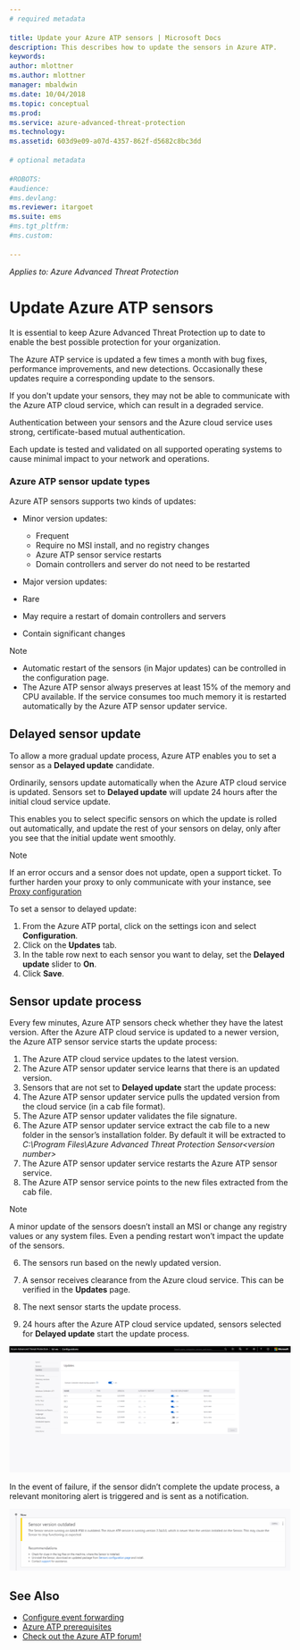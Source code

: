 ```yaml
---
# required metadata

title: Update your Azure ATP sensors | Microsoft Docs
description: This describes how to update the sensors in Azure ATP.
keywords:
author: mlottner
ms.author: mlottner
manager: mbaldwin
ms.date: 10/04/2018
ms.topic: conceptual
ms.prod:
ms.service: azure-advanced-threat-protection
ms.technology:
ms.assetid: 603d9e09-a07d-4357-862f-d5682c8bc3dd

# optional metadata

#ROBOTS:
#audience:
#ms.devlang:
ms.reviewer: itargoet
ms.suite: ems
#ms.tgt_pltfrm:
#ms.custom:

---
```


*Applies to: Azure Advanced Threat Protection*


# Update Azure ATP sensors
It is essential to keep Azure Advanced Threat Protection up to date to enable the best possible protection for your organization.

The Azure ATP service is updated a few times a month with bug fixes, performance improvements, and new detections. Occasionally these updates require a corresponding update to the sensors. 

If you don't update your sensors, they may not be able to communicate with the Azure ATP cloud service, which can result in a degraded service. 

Authentication between your sensors and the Azure cloud service uses strong, certificate-based mutual authentication. 

Each update is tested and validated on all supported operating systems to cause minimal impact to your network and operations.

### Azure ATP sensor update types	

Azure ATP sensors supports two kinds of updates:
- Minor version updates: 
  -	Frequent 
  - Require no MSI install, and no registry changes
  - Azure ATP sensor service restarts
  - Domain controllers and server do not need to be restarted

- Major version updates:
 - Rare
 - May require a restart of domain controllers and servers
 - Contain significant changes 

> [!NOTE]
>- Automatic restart of the sensors (in Major updates) can be controlled in the configuration page. 
> - The Azure ATP sensor always preserves at least 15% of the memory and CPU available. If the service consumes too much memory it is restarted automatically by the Azure ATP sensor updater service.

## Delayed sensor update
To allow a more gradual update process, Azure ATP enables you to set a sensor as a **Delayed update** candidate. 

Ordinarily, sensors update automatically when the Azure ATP cloud service is updated. Sensors set to **Delayed update** will update 24 hours after the initial cloud service update.

This enables you to select specific sensors on which the update is rolled out automatically, and update the rest of your sensors on delay, only after you see that the initial update went smoothly.

> [!NOTE]
> If an error occurs and a sensor does not update, open a support ticket. To further harden your proxy to only communicate with your instance, see [Proxy configuration](configure-proxy.md)

To set a sensor to delayed update:

1. From the Azure ATP portal, click on the settings icon and select **Configuration**.
2. Click on the **Updates** tab.
3. In the table row next to each sensor you want to delay, set the **Delayed update** slider to **On**.
4. Click **Save**.
 
## Sensor update process

Every few minutes, Azure ATP sensors check whether they have the latest version. After the Azure ATP cloud service is updated to a newer version, the Azure ATP sensor service starts the update process:

1. The Azure ATP cloud service updates to the latest version.
2. The Azure ATP sensor updater service learns that there is an updated version.
3. Sensors that are not set to **Delayed update** start the update process:
  1. The Azure ATP sensor updater service pulls the updated version from the cloud service (in a cab file format).
  2. The Azure ATP sensor updater validates the file signature.
  3. The Azure ATP sensor updater service extract the cab file to a new folder in the sensor’s installation folder. By default it will be extracted to *C:\Program Files\Azure Advanced Threat Protection Sensor\<version number>*
  4. The Azure ATP sensor updater service restarts the Azure ATP sensor service.
  5. The Azure ATP sensor service points to the new files extracted from the cab file.
  > [!NOTE]
  >A minor update of the sensors doesn’t install an MSI or change any registry values or any system files. Even a pending restart won’t impact the update of the sensors. 
  6. The sensors run based on the newly updated version.
  7. A sensor receives clearance from the Azure cloud service. This can be verified in the **Updates** page.
  8. The next sensor starts the update process. 

4. 24 hours after the Azure ATP cloud service updated, sensors selected for **Delayed update** start the update process.

![sensor update](./media/sensor-update.png)


In the event of failure, if the sensor didn’t complete the update process, a relevant monitoring alert is triggered and is sent as a notification.

![sensor outdated](./media/sensor-outdated.png)


## See Also

- [Configure event forwarding](configure-event-forwarding.md)
- [Azure ATP prerequisites](atp-prerequisites.md)
- [Check out the Azure ATP forum!](https://aka.ms/azureatpcommunity)